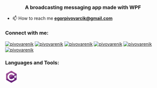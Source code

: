 <h3 align="center">A broadcasting messaging app made with WPF</h3>

- 📫 How to reach me **egorpivovarcik@gmail.com**

<h3 align="left">Connect with me:</h3>
<p align="left">
<a href="https://twitter.com/pivovarenik" target="blank"><img align="center" src="https://raw.githubusercontent.com/rahuldkjain/github-profile-readme-generator/master/src/images/icons/Social/twitter.svg" alt="pivovarenik" height="30" width="40" /></a>
<a href="https://linkedin.com/in/pivovarenik" target="blank"><img align="center" src="https://raw.githubusercontent.com/rahuldkjain/github-profile-readme-generator/master/src/images/icons/Social/linked-in-alt.svg" alt="pivovarenik" height="30" width="40" /></a>
<a href="https://fb.com/pivovarenik" target="blank"><img align="center" src="https://raw.githubusercontent.com/rahuldkjain/github-profile-readme-generator/master/src/images/icons/Social/facebook.svg" alt="pivovarenik" height="30" width="40" /></a>
<a href="https://instagram.com/pivovarenik" target="blank"><img align="center" src="https://raw.githubusercontent.com/rahuldkjain/github-profile-readme-generator/master/src/images/icons/Social/instagram.svg" alt="pivovarenik" height="30" width="40" /></a>
<a href="https://www.youtube.com/c/pivovarenik" target="blank"><img align="center" src="https://raw.githubusercontent.com/rahuldkjain/github-profile-readme-generator/master/src/images/icons/Social/youtube.svg" alt="pivovarenik" height="30" width="40" /></a>
<a href="https://www.leetcode.com/pivovarenik" target="blank"><img align="center" src="https://raw.githubusercontent.com/rahuldkjain/github-profile-readme-generator/master/src/images/icons/Social/leet-code.svg" alt="pivovarenik" height="30" width="40" /></a>
</p>

<h3 align="left">Languages and Tools:</h3>
<p align="left"> <a href="https://www.w3schools.com/cs/" target="_blank" rel="noreferrer"> <img src="https://raw.githubusercontent.com/devicons/devicon/master/icons/csharp/csharp-original.svg" alt="csharp" width="40" height="40"/> </a> </p>
